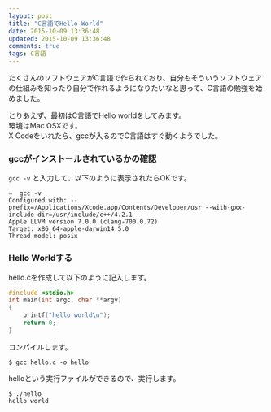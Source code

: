 ```yaml
---
layout: post
title: "C言語でHello World"
date: 2015-10-09 13:36:48
updated: 2015-10-09 13:36:48
comments: true
tags: C言語
---
```


たくさんのソフトウェアがC言語で作られており、自分もそういうソフトウェアの仕組みを知ったり自分で作れるようになりたいなと思って、C言語の勉強を始めました。

とりあえず、最初はC言語でHello worldをしてみます。  
環境はMac OSXです。  
X Codeをいれたら、gccが入るのでC言語はすぐ動くようでした。  

### gccがインストールされているかの確認

`gcc -v` と入力して、以下のように表示されたらOKです。

```
⇒  gcc -v
Configured with: --prefix=/Applications/Xcode.app/Contents/Developer/usr --with-gxx-include-dir=/usr/include/c++/4.2.1
Apple LLVM version 7.0.0 (clang-700.0.72)
Target: x86_64-apple-darwin14.5.0
Thread model: posix

```

### Hello Worldする
hello.cを作成して以下のように記入します。


```c
#include <stdio.h>
int main(int argc, char **argv)
{
    printf("hello world\n");
    return 0;
}

```

コンパイルします。

```
$ gcc hello.c -o hello

```

helloという実行ファイルができるので、実行します。

```
$ ./hello 
hello world

```
